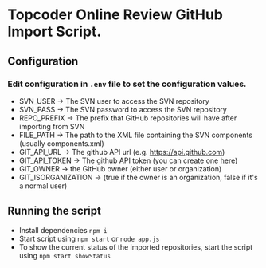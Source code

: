 # Topcoder Online Review GitHub Import Script.

## Configuration
### Edit configuration in `.env` file to set the configuration values.
- SVN_USER -> The SVN user to access the SVN repository
- SVN_PASS -> The SVN password to access the SVN repository
- REPO_PREFIX -> The prefix that GitHub repositories will have after importing from SVN
- FILE_PATH -> The path to the XML file containing the SVN components (usually components.xml)
- GIT_API_URL -> The github API url (e.g. https://api.github.com)
- GIT_API_TOKEN -> The github API token (you can create one [here](https://github.com/settings/tokens))
- GIT_OWNER -> the GitHub owner (either user or organization)
- GIT_ISORGANIZATION -> (true if the owner is an organization, false if it's a normal user)

## Running the script
- Install dependencies `npm i`
- Start script using `npm start` or `node app.js`
- To show the current status of the imported repositories, start the script using `npm start showStatus`

